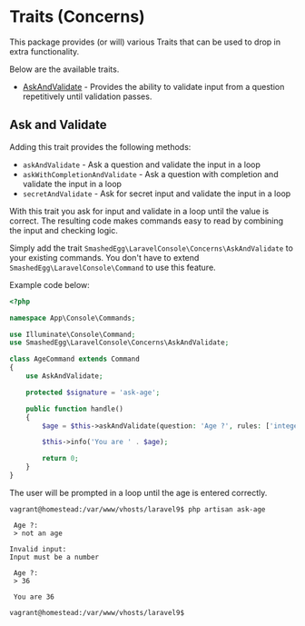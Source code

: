 # Traits (Concerns)

This package provides (or will) various Traits that can be used to drop in extra functionality.

Below are the available traits.

- [AskAndValidate](#ask-and-validate) - Provides the ability to validate input from a question repetitively until validation passes.

## Ask and Validate

Adding this trait provides the following methods:
- `askAndValidate` - Ask a question and validate the input in a loop
- `askWithCompletionAndValidate` - Ask a question with completion and validate the input in a loop
- `secretAndValidate` - Ask for secret input and validate the input in a loop

With this trait you ask for input and validate in a loop until the value is correct.
The resulting code makes commands easy to read by combining the input and checking logic.

Simply add the trait `SmashedEgg\LaravelConsole\Concerns\AskAndValidate` to your existing commands.
You don't have to extend `SmashedEgg\LaravelConsole\Command` to use this feature.

Example code below:
```php
<?php

namespace App\Console\Commands;

use Illuminate\Console\Command;
use SmashedEgg\LaravelConsole\Concerns\AskAndValidate;

class AgeCommand extends Command
{
    use AskAndValidate;

    protected $signature = 'ask-age';

    public function handle()
    {
        $age = $this->askAndValidate(question: 'Age ?', rules: ['integer'], messages: ['input.integer' => 'Input must be a number']);

        $this->info('You are ' . $age);

        return 0;
    }
}
```

The user will be prompted in a loop until the age is entered correctly.

```shell
vagrant@homestead:/var/www/vhosts/laravel9$ php artisan ask-age

 Age ?:
 > not an age

Invalid input:
Input must be a number

 Age ?:
 > 36
 
 You are 36

vagrant@homestead:/var/www/vhosts/laravel9$
```
